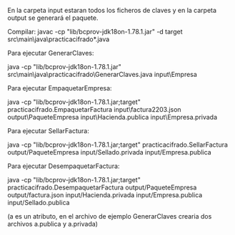En la carpeta input estaran todos los ficheros de claves y en la carpeta output se generará el paquete.

Compilar:
javac -cp "lib/bcprov-jdk18on-1.78.1.jar" -d target src\main\java\practicacifrado\*.java


Para ejecutar GenerarClaves:

java -cp "lib/bcprov-jdk18on-1.78.1.jar" src\main\java\practicacifrado\GenerarClaves.java input\Empresa


Para ejecutar EmpaquetarEmpresa:

java -cp "lib/bcprov-jdk18on-1.78.1.jar;target" practicacifrado.EmpaquetarFactura input\factura2203.json output\PaqueteEmpresa input\Hacienda.publica input\Empresa.privada


Para ejecutar SellarFactura:

java -cp "lib/bcprov-jdk18on-1.78.1.jar;target" practicacifrado.SellarFactura output/PaqueteEmpresa input/Sellado.privada input/Empresa.publica


Para ejecutar DesempaquetarFactura:

java -cp "lib/bcprov-jdk18on-1.78.1.jar;target" practicacifrado.DesempaquetarFactura output/PaqueteEmpresa output/factura.json input/Hacienda.privada input/Empresa.publica input/Sellado.publica

(a es un atributo, en el archivo de ejemplo GenerarClaves crearia dos archivos a.publica y a.privada)
